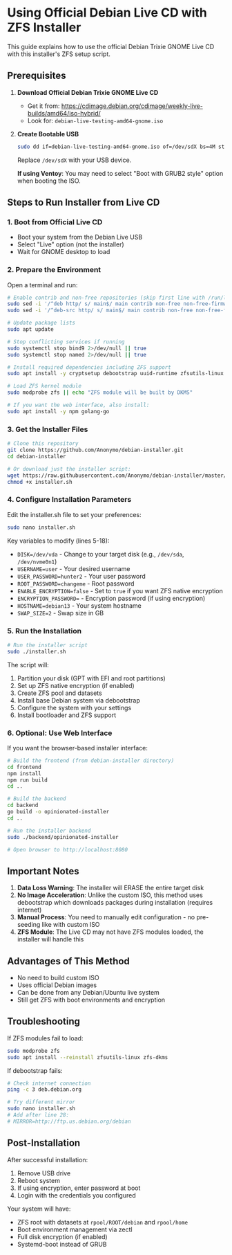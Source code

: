 # Using Official Debian Live CD with ZFS Installer

This guide explains how to use the official Debian Trixie GNOME Live CD with this installer's ZFS setup script.

## Prerequisites

1. **Download Official Debian Trixie GNOME Live CD**
   - Get it from: https://cdimage.debian.org/cdimage/weekly-live-builds/amd64/iso-hybrid/
   - Look for: `debian-live-testing-amd64-gnome.iso`

2. **Create Bootable USB**
   ```bash
   sudo dd if=debian-live-testing-amd64-gnome.iso of=/dev/sdX bs=4M status=progress
   ```
   Replace `/dev/sdX` with your USB device.
   
   **If using Ventoy**: You may need to select "Boot with GRUB2 style" option when booting the ISO.

## Steps to Run Installer from Live CD

### 1. Boot from Official Live CD
- Boot your system from the Debian Live USB
- Select "Live" option (not the installer)
- Wait for GNOME desktop to load

### 2. Prepare the Environment
Open a terminal and run:
```bash
# Enable contrib and non-free repositories (skip first line with /run/live/medium)
sudo sed -i '/^deb http/ s/ main$/ main contrib non-free non-free-firmware/' /etc/apt/sources.list
sudo sed -i '/^deb-src http/ s/ main$/ main contrib non-free non-free-firmware/' /etc/apt/sources.list

# Update package lists
sudo apt update

# Stop conflicting services if running  
sudo systemctl stop bind9 2>/dev/null || true
sudo systemctl stop named 2>/dev/null || true

# Install required dependencies including ZFS support
sudo apt install -y cryptsetup debootstrap uuid-runtime zfsutils-linux zfs-dkms dosfstools curl git linux-headers-$(uname -r)

# Load ZFS kernel module
sudo modprobe zfs || echo "ZFS module will be built by DKMS"

# If you want the web interface, also install:
sudo apt install -y npm golang-go
```

### 3. Get the Installer Files
```bash
# Clone this repository
git clone https://github.com/Anonymo/debian-installer.git
cd debian-installer

# Or download just the installer script:
wget https://raw.githubusercontent.com/Anonymo/debian-installer/master/installer.sh
chmod +x installer.sh
```

### 4. Configure Installation Parameters
Edit the installer.sh file to set your preferences:
```bash
sudo nano installer.sh
```

Key variables to modify (lines 5-18):
- `DISK=/dev/vda` - Change to your target disk (e.g., `/dev/sda`, `/dev/nvme0n1`)
- `USERNAME=user` - Your desired username
- `USER_PASSWORD=hunter2` - Your user password
- `ROOT_PASSWORD=changeme` - Root password
- `ENABLE_ENCRYPTION=false` - Set to `true` if you want ZFS native encryption
- `ENCRYPTION_PASSWORD=` - Encryption password (if using encryption)
- `HOSTNAME=debian13` - Your system hostname
- `SWAP_SIZE=2` - Swap size in GB

### 5. Run the Installation
```bash
# Run the installer script
sudo ./installer.sh
```

The script will:
1. Partition your disk (GPT with EFI and root partitions)
2. Set up ZFS native encryption (if enabled)
3. Create ZFS pool and datasets
4. Install base Debian system via debootstrap
5. Configure the system with your settings
6. Install bootloader and ZFS support

### 6. Optional: Use Web Interface
If you want the browser-based installer interface:

```bash
# Build the frontend (from debian-installer directory)
cd frontend
npm install
npm run build
cd ..

# Build the backend
cd backend
go build -o opinionated-installer
cd ..

# Run the installer backend
sudo ./backend/opinionated-installer

# Open browser to http://localhost:8080
```

## Important Notes

1. **Data Loss Warning**: The installer will ERASE the entire target disk
2. **No Image Acceleration**: Unlike the custom ISO, this method uses debootstrap which downloads packages during installation (requires internet)
3. **Manual Process**: You need to manually edit configuration - no pre-seeding like with custom ISO
4. **ZFS Module**: The Live CD may not have ZFS modules loaded, the installer will handle this

## Advantages of This Method
- No need to build custom ISO
- Uses official Debian images
- Can be done from any Debian/Ubuntu live system
- Still get ZFS with boot environments and encryption

## Troubleshooting

If ZFS modules fail to load:
```bash
sudo modprobe zfs
sudo apt install --reinstall zfsutils-linux zfs-dkms
```

If debootstrap fails:
```bash
# Check internet connection
ping -c 3 deb.debian.org

# Try different mirror
sudo nano installer.sh
# Add after line 28:
# MIRROR=http://ftp.us.debian.org/debian
```

## Post-Installation

After successful installation:
1. Remove USB drive
2. Reboot system
3. If using encryption, enter password at boot
4. Login with the credentials you configured

Your system will have:
- ZFS root with datasets at `rpool/ROOT/debian` and `rpool/home`
- Boot environment management via zectl
- Full disk encryption (if enabled)
- Systemd-boot instead of GRUB